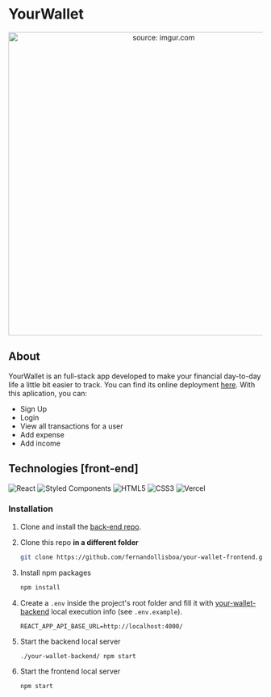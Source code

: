 # YourWallet

<div align="center">

<a href="your-wallet.vercel.app"><img height="600px" src="https://i.imgur.com/hAqxdCx.png" title="source: imgur.com" /> </a>

</div>

## About

YourWallet is an full-stack app developed to make your financial day-to-day life a little bit easier to track.
You can find its online deployment [here](https://your-wallet.vercel.app/). With this aplication, you can:

- Sign Up
- Login
- View all transactions for a user
- Add expense
- Add income

## Technologies [front-end]

![React](https://img.shields.io/badge/react-%2320232a.svg?style=for-the-badge&logo=react&logoColor=%2361DAFB)
![Styled Components](https://img.shields.io/badge/styled--components-DB7093?style=for-the-badge&logo=styled-components&logoColor=white)
![HTML5](https://img.shields.io/badge/html5-%23E34F26.svg?style=for-the-badge&logo=html5&logoColor=white)
![CSS3](https://img.shields.io/badge/css3-%231572B6.svg?style=for-the-badge&logo=css3&logoColor=white)
![Vercel](https://img.shields.io/badge/vercel-%23000000.svg?style=for-the-badge&logo=vercel&logoColor=white)

### Installation

1. Clone and install the [back-end repo](https://github.com/fernandollisboa/your-wallet-backend).

2. Clone this repo **in a different folder**

   ```sh
   git clone https://github.com/fernandollisboa/your-wallet-frontend.git
   ```

3. Install npm packages
   ```sh
   npm install
   ```
4. Create a `.env` inside the project's root folder and fill it with [your-wallet-backend](https://github.com/fernandollisboa/your-wallet-backend) local execution info (see `.env.example`).
   ```
   REACT_APP_API_BASE_URL=http://localhost:4000/
   ```
5. Start the backend local server
   
   ```
   ./your-wallet-backend/ npm start
   ```
6. Start the frontend local server
   ```
   npm start
   ```

